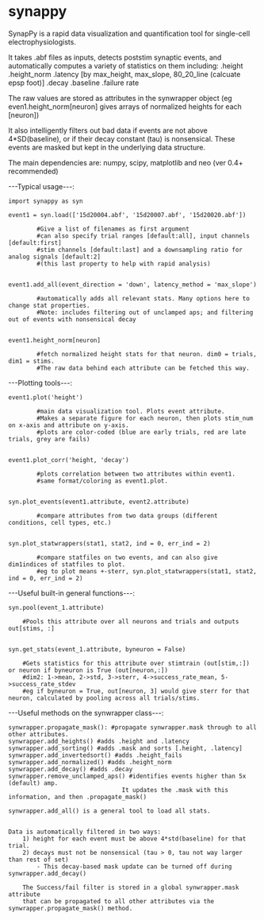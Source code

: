 # synappy

SynapPy is a rapid data visualization and quantification tool for single-cell electrophysiologists.


It takes .abf files as inputs, detects poststim synaptic events, 
and automatically computes a variety of statistics on them including:
    .height
    .height_norm
    .latency             [by max_height, max_slope, 80_20_line (calcuate epsp foot)]
    .decay
    .baseline
    .failure rate

        
The raw values are stored as attributes in the synwrapper object
(eg even1.height_norm[neuron] gives arrays of normalized heights for each [neuron])

    
It also intelligently filters out bad data if events are not above 4*SD(baseline),
or if their decay constant (tau) is nonsensical. These events are masked but kept 
in the underlying data structure.


The main dependencies are: numpy, scipy, matplotlib and neo (ver 0.4+ recommended)




---Typical usage---:

    import synappy as syn

    event1 = syn.load(['15d20004.abf', '15d20007.abf', '15d20020.abf'])
     
            #Give a list of filenames as first argument
            #can also specify trial ranges [default:all], input channels [default:first]
            #stim channels [default:last] and a downsampling ratio for analog signals [default:2] 
            #(this last property to help with rapid analysis)
     
     
    event1.add_all(event_direction = 'down', latency_method = 'max_slope') 
    
            #automatically adds all relevant stats. Many options here to change stat properties.
            #Note: includes filtering out of unclamped aps; and filtering out of events with nonsensical decay 
    
    
    event1.height_norm[neuron]
    
            #fetch normalized height stats for that neuron. dim0 = trials, dim1 = stims.
            #The raw data behind each attribute can be fetched this way.



---Plotting tools---:

    event1.plot('height')  
    
            #main data visualization tool. Plots event attribute.  
            #Makes a separate figure for each neuron, then plots stim_num on x-axis and attribute on y-axis.
            #plots are color-coded (blue are early trials, red are late trials, grey are fails)
    
    
    event1.plot_corr('height, 'decay')
    
            #plots correlation between two attributes within event1.
            #same format/coloring as event1.plot.
    
    
    syn.plot_events(event1.attribute, event2.attribute)
    
            #compare attributes from two data groups (different conditions, cell types, etc.)
    
    
    syn.plot_statwrappers(stat1, stat2, ind = 0, err_ind = 2)
    
            #compare statfiles on two events, and can also give dim1indices of statfiles to plot.
            #eg to plot means +-sterr, syn.plot_statwrappers(stat1, stat2, ind = 0, err_ind = 2)
    


---Useful built-in general functions---:

    syn.pool(event_1.attribute)
    
        #Pools this attribute over all neurons and trials and outputs out[stims, :]
    
    
    syn.get_stats(event_1.attribute, byneuron = False)
    
        #Gets statistics for this attribute over stimtrain (out[stim,:]) or neuron if byneuron is True (out[neuron,:])
        #dim2: 1->mean, 2->std, 3->sterr, 4->success_rate_mean, 5->success_rate_stdev
        #eg if byneuron = True, out[neuron, 3] would give sterr for that neuron, calculated by pooling across all trials/stims.
    

---Useful methods on the synwrapper class---:

    synwrapper.propagate_mask(): #propagate synwrapper.mask through to all other attributes.
    synwrapper.add_heights() #adds .height and .latency
    synwrapper.add_sorting() #adds .mask and sorts [.height, .latency]
    synwrapper.add_invertedsort() #adds .height_fails
    synwrapper.add_normalized() #adds .height_norm
    synwrapper.add_decay() #adds .decay
    synwrapper.remove_unclamped_aps() #identifies events higher than 5x (default) amp.
                                    It updates the .mask with this information, and then .propagate_mask()
    
    synwrapper.add_all() is a general tool to load all stats.
   
   
   
   
~~~~~~~Data filtering and manipulation~~~~~~
    
Data is automatically filtered in two ways:
    1) height for each event must be above 4*std(baseline) for that trial.
    2) decays must not be nonsensical (tau > 0, tau not way larger than rest of set)
        - This decay-based mask update can be turned off during synwrapper.add_decay()
    
    The Success/fail filter is stored in a global synwrapper.mask attribute 
    that can be propagated to all other attributes via the synwrapper.propagate_mask() method.

